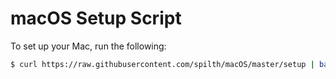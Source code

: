 # macOS Setup Script

To set up your Mac, run the following:

```bash
$ curl https://raw.githubusercontent.com/spilth/macOS/master/setup | bash
```

